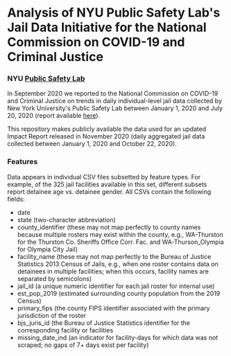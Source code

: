 # Analysis of NYU Public Safety Lab's Jail Data Initiative for the National Commission on COVID-19 and Criminal Justice
### NYU <a href="https://publicsafetylab.org/"><b>Public Safety Lab</b></a>

In September 2020 we reported to the National Commission on COVID-19 and Criminal Justice on trends in daily individual-level jail data collected by New York University's Public Safety Lab between January 1, 2020 and July 20, 2020 (report available <a href="https://cdn.ymaws.com/counciloncj.org/resource/resmgr/covid_commission/covid-19,_jails,_and_public_.pdf">here</a>).

This repository makes publicly available the data used for an updated Impact Report released in November 2020 (daily aggregated jail data collected between January 1, 2020 and October 22, 2020).

### Features

Data appears in individual CSV files subsetted by feature types. For example, of the 325 jail facilities available in this set, different subsets report detainee age vs. detainee gender. All CSVs contain the following fields:

<ul>
  <li>date</li>
  <li>state (two-character abbreviation)</li>
  <li>county_identifier (these may not map perfectly to county names because multiple rosters may exist within the county, e.g., WA-Thurston for the Thurston Co. Sheriffs Office Corr. Fac. and WA-Thurson_Olympia for Olympia City Jail)</li>
  <li>facility_name (these may not map perfectly to the Bureau of Justice Statistics 2013 Census of Jails, e.g., when one roster contains data on detainees in multiple facilities; when this occurs, facility names are separated by semicolons)</li>
  <li>jail_id (a unique numeric identifier for each jail roster for internal use)</li>
  <li>est_pop_2019 (estimated surrounding county population from the 2019 Census)</li>
  <li>primary_fips (the county FIPS identifier associated with the primary jurisdiction of the roster</li>
  <li>bjs_juris_id (the Bureau of Justice Statistics identifier for the corresponding facility or facilities</li>
  <li>missing_date_ind (an indicator for facility-days for which data was not scraped; no gaps of 7+ days exist per facility)</li>
</ul>
